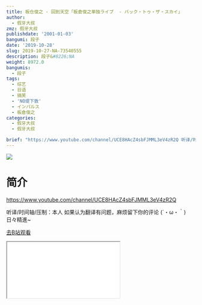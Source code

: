 ```yaml
---
title: 板仓俊之 - 回到天空「板倉俊之単独ライブ  - バック・トゥ・ザ・スカイ」
author:
  - 假牙大叔
zmz: 假牙大叔
publishdate: '2001-01-03'
bangumi: 段子
date: '2019-10-28'
slug: 2019-10-27-NA-73540555
description: 段子&#8226;NA
weight: 8972.0
bangumis:
  - 段子
tags:
  - 综艺
  - 日语
  - 搞笑
  - 'NO堤下敦'
  - インパルス
  - 板倉俊之
categories:
  - 假牙大叔
  - 假牙大叔

brief: "https://www.youtube.com/channel/UCE8HAcZ4sbFJMML3eV4zR2Q 听译/时间轴/压制：本人 如果认为翻译有问题，麻烦留下你的评论 (´・ω・｀)日々精進~"
---
```

![](https://raw.githubusercontent.com/tcgriffith/owaraisite/master/static/tmpimg/8fa7c1b4fa2e2f45560e90c08ec0503184162356.jpg.480.jpg)
# 简介  
https://www.youtube.com/channel/UCE8HAcZ4sbFJMML3eV4zR2Q

听译/时间轴/压制：本人
如果认为翻译有问题，麻烦留下你的评论
(´・ω・｀)日々精進~  

[去B站观看](https://www.bilibili.com/video/av73540555/)
<div class ="resp-container"><iframe class="testiframe" src="//player.bilibili.com/player.html?aid=73540555"", scrolling="no", allowfullscreen="true" > </iframe></div> 
